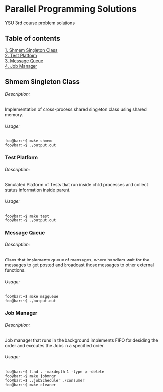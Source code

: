 # Parallel Programming Solutions
YSU 3rd course problem solutions 
## Table of contents
[1. Shmem Singleton Class](###shmem-singleton-class)\
[2. Test Platform](###test-platform)\
[3. Message Queue](###message-queue)\
[4. Job Manager](###job-manager)

## Shmem Singleton Class
###### Description:
Implementation of cross-process shared singleton class using shared memory.

###### Usage:
```console
foo@bar:~$ make shmem
foo@bar:~$ ./output.out
```

### Test Platform
###### Description:
Simulated Platform of Tests that run inside child processes and collect status information inside parent.

###### Usage:
```console
foo@bar:~$ make test
foo@bar:~$ ./output.out
```

### Message Queue
###### Description:
Class that implements queue of messages, where handlers wait for the messages to get posted and broadcast those messages to other external functions.

###### Usage:
```console
foo@bar:~$ make msgqueue
foo@bar:~$ ./output.out
```

### Job Manager
###### Description:
Job manager that runs in the background implements FIFO for desiding the order and executes the Jobs in a specified order.

###### Usage:
```console
foo@bar:~$ find . -maxdepth 1 -type p -delete
foo@bar:~$ make jobmngr
foo@bar:~$ ./jobScheduler ./consumer
foo@bar:~$ make cleaner
```

